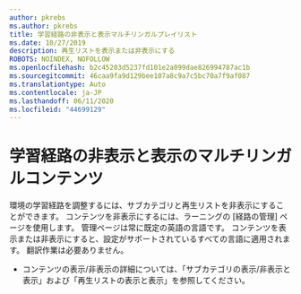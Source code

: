 ```yaml
---
author: pkrebs
ms.author: pkrebs
title: 学習経路の非表示と表示マルチリンガルプレイリスト
ms.date: 10/27/2019
description: 再生リストを表示または非表示にする
ROBOTS: NOINDEX, NOFOLLOW
ms.openlocfilehash: b2c45203d5237fd101e2a099dae826994787ac1b
ms.sourcegitcommit: 46caa9fa9d129bee107a8c9a7c5bc70a7f9af087
ms.translationtype: Auto
ms.contentlocale: ja-JP
ms.lasthandoff: 06/11/2020
ms.locfileid: "44699129"
---
```

# <a name="hide-and-show-learning-pathways-multilingual-content"></a>学習経路の非表示と表示のマルチリンガルコンテンツ 

環境の学習経路を調整するには、サブカテゴリと再生リストを非表示にすることができます。 コンテンツを非表示にするには、ラーニングの [経路の管理] ページを使用します。 管理ページは常に既定の英語の言語です。 コンテンツを表示または非表示にすると、設定がサポートされているすべての言語に適用されます。 翻訳作業は必要ありません。 

- コンテンツの表示/非表示の詳細については、「サブカテゴリの表示/非表示と表示」および「再生リストの表示と表示」を参照してください。 



